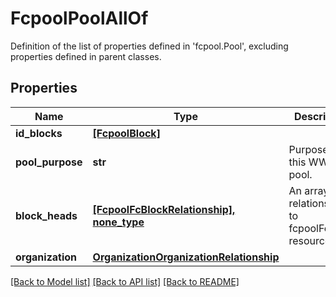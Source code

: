 # FcpoolPoolAllOf

Definition of the list of properties defined in 'fcpool.Pool', excluding properties defined in parent classes.
## Properties
Name | Type | Description | Notes
------------ | ------------- | ------------- | -------------
**id_blocks** | [**[FcpoolBlock]**](FcpoolBlock.md) |  | [optional] 
**pool_purpose** | **str** | Purpose of this WWN pool. | [optional] 
**block_heads** | [**[FcpoolFcBlockRelationship], none_type**](FcpoolFcBlockRelationship.md) | An array of relationships to fcpoolFcBlock resources. | [optional] [readonly] 
**organization** | [**OrganizationOrganizationRelationship**](OrganizationOrganizationRelationship.md) |  | [optional] 

[[Back to Model list]](../README.md#documentation-for-models) [[Back to API list]](../README.md#documentation-for-api-endpoints) [[Back to README]](../README.md)


